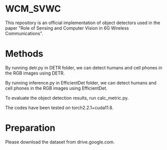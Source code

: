 # WCM_SVWC
This repository is an official implementation of object detectors used in the paper "Role of Sensing and Computer Vision in 6G Wireless Communications".

# Methods
By running detr.py in DETR folder, we can detect humans and cell phones in the RGB images using DETR.

By running inference.py in EfficientDet folder, we can detect humans and cell phones in the RGB images using EfficientDet.

To evaluate the object detection results, run calc_metric.py.

The codes have been tested on torch2.2.1+cuda11.8.

# Preparation
Please download the dataset from drive.google.com.
